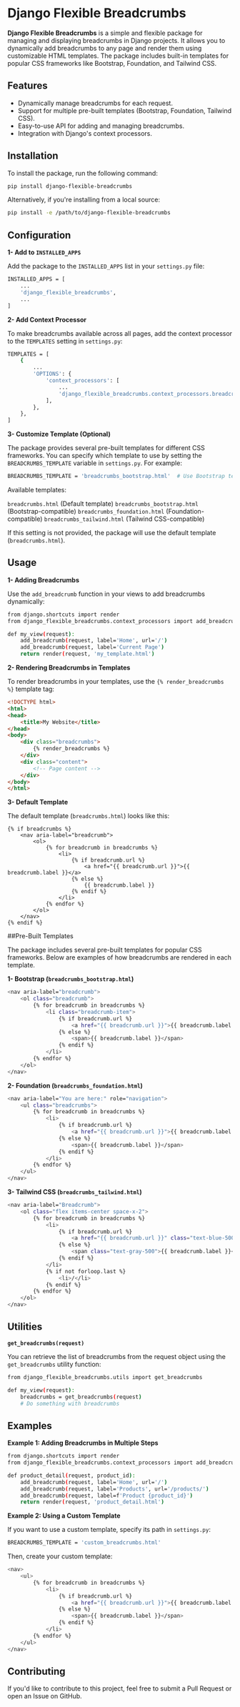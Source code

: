 # Django Flexible Breadcrumbs
**Django Flexible Breadcrumbs** is a simple and flexible package for managing and displaying breadcrumbs in Django projects. It allows you to dynamically add breadcrumbs to any page and render them using customizable HTML templates. The package includes built-in templates for popular CSS frameworks like Bootstrap, Foundation, and Tailwind CSS.

## Features
- Dynamically manage breadcrumbs for each request.
- Support for multiple pre-built templates (Bootstrap, Foundation, Tailwind CSS).
- Easy-to-use API for adding and managing breadcrumbs.
- Integration with Django's context processors.

## Installation
To install the package, run the following command:

```bash
pip install django-flexible-breadcrumbs
```
Alternatively, if you're installing from a local source:

```bash
pip install -e /path/to/django-flexible-breadcrumbs
```
## Configuration

**1- Add to `INSTALLED_APPS`**

Add the package to the `INSTALLED_APPS` list in your `settings.py` file:

```bash
INSTALLED_APPS = [
    ...
    'django_flexible_breadcrumbs',
    ...
]
```

**2- Add Context Processor**

To make breadcrumbs available across all pages, add the context processor to the `TEMPLATES` setting in `settings.py`:

```bash
TEMPLATES = [
    {
        ...
        'OPTIONS': {
            'context_processors': [
                ...
                'django_flexible_breadcrumbs.context_processors.breadcrumbs',
            ],
        },
    },
]
```

**3- Customize Template (Optional)**

The package provides several pre-built templates for different CSS frameworks. You can specify which template to use by setting the `BREADCRUMBS_TEMPLATE` variable in `settings.py`. For example:

```bash
BREADCRUMBS_TEMPLATE = 'breadcrumbs_bootstrap.html'  # Use Bootstrap template
```

Available templates:

`breadcrumbs.html` (Default template)
`breadcrumbs_bootstrap.html` (Bootstrap-compatible)
`breadcrumbs_foundation.html` (Foundation-compatible)
`breadcrumbs_tailwind.html` (Tailwind CSS-compatible)

If this setting is not provided, the package will use the default template (`breadcrumbs.html`).

## Usage
**1- Adding Breadcrumbs**

Use the `add_breadcrumb` function in your views to add breadcrumbs dynamically:

```bash
from django.shortcuts import render
from django_flexible_breadcrumbs.context_processors import add_breadcrumb

def my_view(request):
    add_breadcrumb(request, label='Home', url='/')
    add_breadcrumb(request, label='Current Page')
    return render(request, 'my_template.html')
```

**2- Rendering Breadcrumbs in Templates**

To render breadcrumbs in your templates, use the `{% render_breadcrumbs %}` template tag:

```html
<!DOCTYPE html>
<html>
<head>
    <title>My Website</title>
</head>
<body>
    <div class="breadcrumbs">
        {% render_breadcrumbs %}
    </div>
    <div class="content">
        <!-- Page content -->
    </div>
</body>
</html>
```

**3- Default Template**

The default template (`breadcrumbs.html`) looks like this:

```bush
{% if breadcrumbs %}
    <nav aria-label="breadcrumb">
        <ol>
            {% for breadcrumb in breadcrumbs %}
                <li>
                    {% if breadcrumb.url %}
                        <a href="{{ breadcrumb.url }}">{{ breadcrumb.label }}</a>
                    {% else %}
                        {{ breadcrumb.label }}
                    {% endif %}
                </li>
            {% endfor %}
        </ol>
    </nav>
{% endif %}
```

##Pre-Built Templates

The package includes several pre-built templates for popular CSS frameworks. Below are examples of how breadcrumbs are rendered in each template.

**1- Bootstrap (`breadcrumbs_bootstrap.html`)**

```bash
<nav aria-label="breadcrumb">
    <ol class="breadcrumb">
        {% for breadcrumb in breadcrumbs %}
            <li class="breadcrumb-item">
                {% if breadcrumb.url %}
                    <a href="{{ breadcrumb.url }}">{{ breadcrumb.label }}</a>
                {% else %}
                    <span>{{ breadcrumb.label }}</span>
                {% endif %}
            </li>
        {% endfor %}
    </ol>
</nav>
```

**2- Foundation (`breadcrumbs_foundation.html`)**
```bash
<nav aria-label="You are here:" role="navigation">
    <ul class="breadcrumbs">
        {% for breadcrumb in breadcrumbs %}
            <li>
                {% if breadcrumb.url %}
                    <a href="{{ breadcrumb.url }}">{{ breadcrumb.label }}</a>
                {% else %}
                    <span>{{ breadcrumb.label }}</span>
                {% endif %}
            </li>
        {% endfor %}
    </ul>
</nav>
```
**3- Tailwind CSS (`breadcrumbs_tailwind.html`)**
```bash
<nav aria-label="Breadcrumb">
    <ol class="flex items-center space-x-2">
        {% for breadcrumb in breadcrumbs %}
            <li>
                {% if breadcrumb.url %}
                    <a href="{{ breadcrumb.url }}" class="text-blue-500 hover:underline">{{ breadcrumb.label }}</a>
                {% else %}
                    <span class="text-gray-500">{{ breadcrumb.label }}</span>
                {% endif %}
            </li>
            {% if not forloop.last %}
                <li>/</li>
            {% endif %}
        {% endfor %}
    </ol>
</nav>
```
## Utilities

**`get_breadcrumbs(request)`**

You can retrieve the list of breadcrumbs from the request object using the `get_breadcrumbs` utility function:

```bash
from django_flexible_breadcrumbs.utils import get_breadcrumbs

def my_view(request):
    breadcrumbs = get_breadcrumbs(request)
    # Do something with breadcrumbs
```

## Examples

**Example 1: Adding Breadcrumbs in Multiple Steps**

```bash
from django.shortcuts import render
from django_flexible_breadcrumbs.context_processors import add_breadcrumb

def product_detail(request, product_id):
    add_breadcrumb(request, label='Home', url='/')
    add_breadcrumb(request, label='Products', url='/products/')
    add_breadcrumb(request, label=f'Product {product_id}')
    return render(request, 'product_detail.html')
```

**Example 2: Using a Custom Template**

If you want to use a custom template, specify its path in `settings.py`:

```bash
BREADCRUMBS_TEMPLATE = 'custom_breadcrumbs.html'
```

Then, create your custom template:
```bash
<nav>
    <ul>
        {% for breadcrumb in breadcrumbs %}
            <li>
                {% if breadcrumb.url %}
                    <a href="{{ breadcrumb.url }}">{{ breadcrumb.label }}</a>
                {% else %}
                    <span>{{ breadcrumb.label }}</span>
                {% endif %}
            </li>
        {% endfor %}
    </ul>
</nav>
```

## Contributing
If you'd like to contribute to this project, feel free to submit a Pull Request or open an Issue on GitHub.
